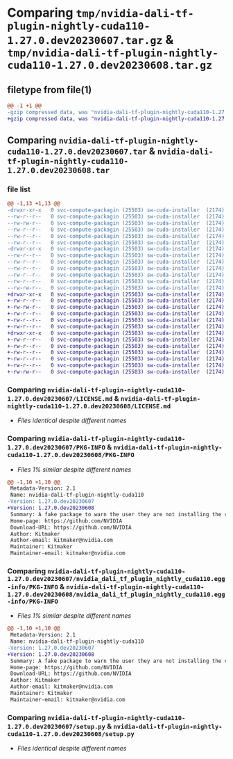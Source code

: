 # Comparing `tmp/nvidia-dali-tf-plugin-nightly-cuda110-1.27.0.dev20230607.tar.gz` & `tmp/nvidia-dali-tf-plugin-nightly-cuda110-1.27.0.dev20230608.tar.gz`

## filetype from file(1)

```diff
@@ -1 +1 @@
-gzip compressed data, was "nvidia-dali-tf-plugin-nightly-cuda110-1.27.0.dev20230607.tar", last modified: Wed Jun  7 10:03:50 2023, max compression
+gzip compressed data, was "nvidia-dali-tf-plugin-nightly-cuda110-1.27.0.dev20230608.tar", last modified: Thu Jun  8 18:25:37 2023, max compression
```

## Comparing `nvidia-dali-tf-plugin-nightly-cuda110-1.27.0.dev20230607.tar` & `nvidia-dali-tf-plugin-nightly-cuda110-1.27.0.dev20230608.tar`

### file list

```diff
@@ -1,13 +1,13 @@
-drwxr-xr-x   0 svc-compute-packagin (25503) sw-cuda-installer  (2174)        0 2023-06-07 10:03:50.492791 nvidia-dali-tf-plugin-nightly-cuda110-1.27.0.dev20230607/
--rw-r--r--   0 svc-compute-packagin (25503) sw-cuda-installer  (2174)      469 2023-06-07 10:03:50.000000 nvidia-dali-tf-plugin-nightly-cuda110-1.27.0.dev20230607/ERROR.txt
--rw-rw-r--   0 svc-compute-packagin (25503) sw-cuda-installer  (2174)    11336 2023-05-24 08:14:21.000000 nvidia-dali-tf-plugin-nightly-cuda110-1.27.0.dev20230607/LICENSE.md
--rw-r--r--   0 svc-compute-packagin (25503) sw-cuda-installer  (2174)       37 2023-06-07 10:03:50.000000 nvidia-dali-tf-plugin-nightly-cuda110-1.27.0.dev20230607/PACKAGE_NAME
--rw-r--r--   0 svc-compute-packagin (25503) sw-cuda-installer  (2174)     1708 2023-06-07 10:03:50.492791 nvidia-dali-tf-plugin-nightly-cuda110-1.27.0.dev20230607/PKG-INFO
--rw-r--r--   0 svc-compute-packagin (25503) sw-cuda-installer  (2174)      316 2023-06-07 10:03:50.000000 nvidia-dali-tf-plugin-nightly-cuda110-1.27.0.dev20230607/README.rst
-drwxr-xr-x   0 svc-compute-packagin (25503) sw-cuda-installer  (2174)        0 2023-06-07 10:03:50.492791 nvidia-dali-tf-plugin-nightly-cuda110-1.27.0.dev20230607/nvidia_dali_tf_plugin_nightly_cuda110.egg-info/
--rw-r--r--   0 svc-compute-packagin (25503) sw-cuda-installer  (2174)     1708 2023-06-07 10:03:50.000000 nvidia-dali-tf-plugin-nightly-cuda110-1.27.0.dev20230607/nvidia_dali_tf_plugin_nightly_cuda110.egg-info/PKG-INFO
--rw-r--r--   0 svc-compute-packagin (25503) sw-cuda-installer  (2174)      297 2023-06-07 10:03:50.000000 nvidia-dali-tf-plugin-nightly-cuda110-1.27.0.dev20230607/nvidia_dali_tf_plugin_nightly_cuda110.egg-info/SOURCES.txt
--rw-r--r--   0 svc-compute-packagin (25503) sw-cuda-installer  (2174)        1 2023-06-07 10:03:50.000000 nvidia-dali-tf-plugin-nightly-cuda110-1.27.0.dev20230607/nvidia_dali_tf_plugin_nightly_cuda110.egg-info/dependency_links.txt
--rw-r--r--   0 svc-compute-packagin (25503) sw-cuda-installer  (2174)       22 2023-06-07 10:03:50.000000 nvidia-dali-tf-plugin-nightly-cuda110-1.27.0.dev20230607/nvidia_dali_tf_plugin_nightly_cuda110.egg-info/top_level.txt
--rw-r--r--   0 svc-compute-packagin (25503) sw-cuda-installer  (2174)       38 2023-06-07 10:03:50.492791 nvidia-dali-tf-plugin-nightly-cuda110-1.27.0.dev20230607/setup.cfg
--rw-rw-r--   0 svc-compute-packagin (25503) sw-cuda-installer  (2174)     4560 2023-05-24 08:14:21.000000 nvidia-dali-tf-plugin-nightly-cuda110-1.27.0.dev20230607/setup.py
+drwxr-xr-x   0 svc-compute-packagin (25503) sw-cuda-installer  (2174)        0 2023-06-08 18:25:37.679301 nvidia-dali-tf-plugin-nightly-cuda110-1.27.0.dev20230608/
+-rw-r--r--   0 svc-compute-packagin (25503) sw-cuda-installer  (2174)      469 2023-06-08 18:25:37.000000 nvidia-dali-tf-plugin-nightly-cuda110-1.27.0.dev20230608/ERROR.txt
+-rw-rw-r--   0 svc-compute-packagin (25503) sw-cuda-installer  (2174)    11336 2023-06-08 18:23:22.000000 nvidia-dali-tf-plugin-nightly-cuda110-1.27.0.dev20230608/LICENSE.md
+-rw-r--r--   0 svc-compute-packagin (25503) sw-cuda-installer  (2174)       37 2023-06-08 18:25:37.000000 nvidia-dali-tf-plugin-nightly-cuda110-1.27.0.dev20230608/PACKAGE_NAME
+-rw-r--r--   0 svc-compute-packagin (25503) sw-cuda-installer  (2174)     1708 2023-06-08 18:25:37.678301 nvidia-dali-tf-plugin-nightly-cuda110-1.27.0.dev20230608/PKG-INFO
+-rw-r--r--   0 svc-compute-packagin (25503) sw-cuda-installer  (2174)      316 2023-06-08 18:25:37.000000 nvidia-dali-tf-plugin-nightly-cuda110-1.27.0.dev20230608/README.rst
+drwxr-xr-x   0 svc-compute-packagin (25503) sw-cuda-installer  (2174)        0 2023-06-08 18:25:37.678301 nvidia-dali-tf-plugin-nightly-cuda110-1.27.0.dev20230608/nvidia_dali_tf_plugin_nightly_cuda110.egg-info/
+-rw-r--r--   0 svc-compute-packagin (25503) sw-cuda-installer  (2174)     1708 2023-06-08 18:25:37.000000 nvidia-dali-tf-plugin-nightly-cuda110-1.27.0.dev20230608/nvidia_dali_tf_plugin_nightly_cuda110.egg-info/PKG-INFO
+-rw-r--r--   0 svc-compute-packagin (25503) sw-cuda-installer  (2174)      297 2023-06-08 18:25:37.000000 nvidia-dali-tf-plugin-nightly-cuda110-1.27.0.dev20230608/nvidia_dali_tf_plugin_nightly_cuda110.egg-info/SOURCES.txt
+-rw-r--r--   0 svc-compute-packagin (25503) sw-cuda-installer  (2174)        1 2023-06-08 18:25:37.000000 nvidia-dali-tf-plugin-nightly-cuda110-1.27.0.dev20230608/nvidia_dali_tf_plugin_nightly_cuda110.egg-info/dependency_links.txt
+-rw-r--r--   0 svc-compute-packagin (25503) sw-cuda-installer  (2174)       22 2023-06-08 18:25:37.000000 nvidia-dali-tf-plugin-nightly-cuda110-1.27.0.dev20230608/nvidia_dali_tf_plugin_nightly_cuda110.egg-info/top_level.txt
+-rw-r--r--   0 svc-compute-packagin (25503) sw-cuda-installer  (2174)       38 2023-06-08 18:25:37.679301 nvidia-dali-tf-plugin-nightly-cuda110-1.27.0.dev20230608/setup.cfg
+-rw-rw-r--   0 svc-compute-packagin (25503) sw-cuda-installer  (2174)     4560 2023-06-08 18:23:22.000000 nvidia-dali-tf-plugin-nightly-cuda110-1.27.0.dev20230608/setup.py
```

### Comparing `nvidia-dali-tf-plugin-nightly-cuda110-1.27.0.dev20230607/LICENSE.md` & `nvidia-dali-tf-plugin-nightly-cuda110-1.27.0.dev20230608/LICENSE.md`

 * *Files identical despite different names*

### Comparing `nvidia-dali-tf-plugin-nightly-cuda110-1.27.0.dev20230607/PKG-INFO` & `nvidia-dali-tf-plugin-nightly-cuda110-1.27.0.dev20230608/PKG-INFO`

 * *Files 1% similar despite different names*

```diff
@@ -1,10 +1,10 @@
 Metadata-Version: 2.1
 Name: nvidia-dali-tf-plugin-nightly-cuda110
-Version: 1.27.0.dev20230607
+Version: 1.27.0.dev20230608
 Summary: A fake package to warn the user they are not installing the correct package.
 Home-page: https://github.com/NVIDIA
 Download-URL: https://github.com/NVIDIA
 Author: Kitmaker
 Author-email: kitmaker@nvidia.com
 Maintainer: Kitmaker
 Maintainer-email: kitmaker@nvidia.com
```

### Comparing `nvidia-dali-tf-plugin-nightly-cuda110-1.27.0.dev20230607/nvidia_dali_tf_plugin_nightly_cuda110.egg-info/PKG-INFO` & `nvidia-dali-tf-plugin-nightly-cuda110-1.27.0.dev20230608/nvidia_dali_tf_plugin_nightly_cuda110.egg-info/PKG-INFO`

 * *Files 1% similar despite different names*

```diff
@@ -1,10 +1,10 @@
 Metadata-Version: 2.1
 Name: nvidia-dali-tf-plugin-nightly-cuda110
-Version: 1.27.0.dev20230607
+Version: 1.27.0.dev20230608
 Summary: A fake package to warn the user they are not installing the correct package.
 Home-page: https://github.com/NVIDIA
 Download-URL: https://github.com/NVIDIA
 Author: Kitmaker
 Author-email: kitmaker@nvidia.com
 Maintainer: Kitmaker
 Maintainer-email: kitmaker@nvidia.com
```

### Comparing `nvidia-dali-tf-plugin-nightly-cuda110-1.27.0.dev20230607/setup.py` & `nvidia-dali-tf-plugin-nightly-cuda110-1.27.0.dev20230608/setup.py`

 * *Files identical despite different names*

